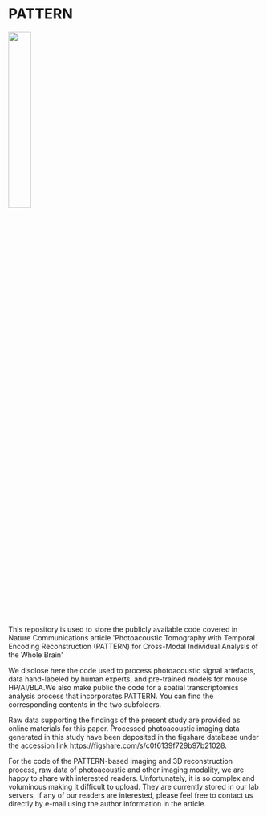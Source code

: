 # PATTERN
<img src= "https://github.com/CaA2318777/PATTERN/assets/111333864/13541f08-09d6-498c-b39a-3eebc6881893" width = "30%">

This repository is used to store the publicly available code covered in Nature Communications article 'Photoacoustic Tomography with Temporal Encoding Reconstruction (PATTERN) for Cross-Modal Individual Analysis of the Whole Brain'

We disclose here the code used to process photoacoustic signal artefacts, data hand-labeled by human experts, and pre-trained models for mouse HP/AI/BLA.We also make public the code for a spatial transcriptomics analysis process that incorporates PATTERN. You can find the corresponding contents in the two subfolders.

Raw data supporting the findings of the present study are provided as online materials for this paper. Processed photoacoustic imaging data generated in this study have been deposited in the figshare database under the accession link https://figshare.com/s/c0f6139f729b97b21028.

For the code of the PATTERN-based imaging and 3D reconstruction process, raw data of photoacoustic and other imaging modality, we are happy to share with interested readers. Unfortunately, it is so complex and voluminous making it difficult to upload. They are currently stored in our lab servers, If any of our readers are interested, please feel free to contact us directly by e-mail using the author information in the article.
